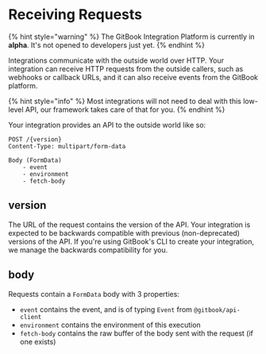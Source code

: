 # Receiving Requests

{% hint style="warning" %}
The GitBook Integration Platform is currently in **alpha**. It's not opened to developers just yet.
{% endhint %}

Integrations communicate with the outside world over HTTP. Your integration can receive HTTP requests from the outside callers, such as webhooks or callback URLs, and it can also receive events from the GitBook platform.

{% hint style="info" %}
Most integrations will not need to deal with this low-level API, our framework takes care of that for you.
{% endhint %}

Your integration provides an API to the outside world like so:

```
POST /{version}
Content-Type: multipart/form-data

Body (FormData)
    - event
    - environment
    - fetch-body
```

## version

The URL of the request contains the version of the API. Your integration is expected to be backwards compatible with previous (non-deprecated) versions of the API. If you're using GitBook's CLI to create your integration, we manage the backwards compatibility for you.

## body

Requests contain a `FormData` body with 3 properties:

-   `event` contains the event, and is of typing `Event` from `@gitbook/api-client`
-   `environment` contains the environment of this execution
-   `fetch-body` contains the raw buffer of the body sent with the request (if one exists)
